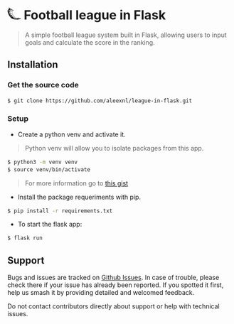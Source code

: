 <h1><img src="static/img/favicon.png" alt="Flask logo" width="30"/> Football league in Flask</h1>

> A simple football league system built in Flask, allowing users to input goals and calculate the score in the ranking.

## Installation

### Get the source code

```bash
$ git clone https://github.com/aleexnl/league-in-flask.git
```

### Setup

-   Create a python venv and activate it.

> Python venv will allow you to isolate packages from this app.

```bash
$ python3 -m venv venv
$ source venv/bin/activate
```

> For more information go to [this gist](https://gist.github.com/aleexnl/80c0bfec48b57c8341360f7239d00c77)

-   Install the package requeriments with pip.

```bash
$ pip install -r requirements.txt
```

-   To start the flask app:

```bash
$ flask run
```

## Support

Bugs and issues are tracked on [Github Issues](https://github.com/aleexnl/league-in-flask/issues). In case of trouble, please check there if your issue has already been reported. If you spotted it first, help us smash it by providing detailed and welcomed feedback.

Do not contact contributors directly about support or help with technical issues.
